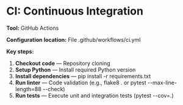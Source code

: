 # CI: Continuous Integration

**Tool:** GitHub Actions

**Configuration location:**
File .github/workflows/ci.yml

**Key steps:**
1. **Checkout code** — Repository cloning
2. **Setup Python** — Install required Python version
3. **Install dependencies** — pip install -r requirements.txt
4. **Run linter** — Code validation (e.g., flake8 . or pytest --max-line-length=88 --check)
5. **Run tests** — Execute unit and integration tests (pytest --cov=.)
